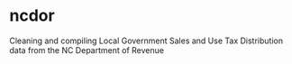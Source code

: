# ncdor
Cleaning and compiling Local Government Sales and Use Tax Distribution data from the NC Department of Revenue

